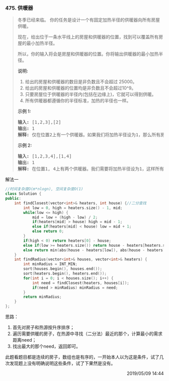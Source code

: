 ### 475. 供暖器
> <div class="content__2ebE"><div><p>冬季已经来临。&nbsp;你的任务是设计一个有固定加热半径的供暖器向所有房屋供暖。</p>
> 
> <p>现在，给出位于一条水平线上的房屋和供暖器的位置，找到可以覆盖所有房屋的最小加热半径。</p>
> 
> <p>所以，你的输入将会是房屋和供暖器的位置。你将输出供暖器的最小加热半径。</p>
> 
> <p><strong>说明:</strong></p>
> 
> <ol>
> 	<li>给出的房屋和供暖器的数目是非负数且不会超过 25000。</li>
> 	<li>给出的房屋和供暖器的位置均是非负数且不会超过10^9。</li>
> 	<li>只要房屋位于供暖器的半径内(包括在边缘上)，它就可以得到供暖。</li>
> 	<li>所有供暖器都遵循你的半径标准，加热的半径也一样。</li>
> </ol>
> 
> <p><strong>示例 1:</strong></p>
> 
> <pre><strong>输入:</strong> [1,2,3],[2]
> <strong>输出:</strong> 1
> <strong>解释:</strong> 仅在位置2上有一个供暖器。如果我们将加热半径设为1，那么所有房屋就都能得到供暖。
> </pre>
> 
> <p><strong>示例 2:</strong></p>
> 
> <pre><strong>输入:</strong> [1,2,3,4],[1,4]
> <strong>输出:</strong> 1
> <strong>解释:</strong> 在位置1, 4上有两个供暖器。我们需要将加热半径设为1，这样所有房屋就都能得到供暖。
> </pre>
> </div></div>

解法一
```cpp
//时间复杂度O(m*nlogn), 空间复杂度O(1)
class Solution {
public:
    int findClosest(vector<int>& heaters, int house) {//二分查找
        int low = 0, high = heaters.size() - 1, mid;
        while(low <= high) {
            mid = low + (high - low) / 2;
            if(heaters[mid] > house) high = mid - 1;
            else if(heaters[mid] < house) low = mid + 1;
            else return 0;
        }
        if(high < 0) return heaters[0] - house;
        else if(low >= heaters.size()) return house - heaters[heaters.size() - 1];
        else return min(abs(house - heaters[low]), abs(house - heaters[high]));
    }
    int findRadius(vector<int>& houses, vector<int>& heaters) {
        int minRadius = INT_MIN;
        sort(houses.begin(), houses.end());
        sort(heaters.begin(), heaters.end());
        for(int i = 0; i < houses.size(); i++) {
            int need = findClosest(heaters, houses[i]);
            if(need > minRadius) minRadius = need;
        }
        return minRadius;
    }
};
```

思路：
1. 首先对房子和热源按升序排序；
2. 遍历需要供暖的房子，在热源中寻找（二分法）最近的那个，计算最小的需求距离need；
3. 找出最大的那个need，返回即可。

此题看题目都是连续的房子，数组也是有序的，一开始本人以为这是条件，试了几次发现题上没有明确说明这些条件，试了下果然是没有。


<div style="text-align: right"> 2019/05/09 14:44 </div>
